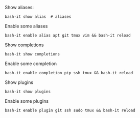 Show aliases:
```
bash-it show alias  # aliases 
```
Enable some aliases
```
bash-it enable alias apt git tmux vim && bash-it reload
```

Show completions
```
bash-it show completions
```

Enable some completion
```
bash-it enable completion pip ssh tmux && bash-it reload
```

Show plugins
```
bash-it show plugins 
```

Enable some plugins
```
bash-it enable plugin git ssh sudo tmux && bash-it reload
```